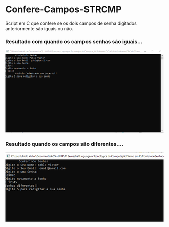 # Confere-Campos-STRCMP
Script em C que confere se os dois campos de senha digitados anteriormente são iguais ou não.

### Resultado com quando os campos senhas são iguais...
![Caso o campo senha e confirmar senha são identicos](https://github.com/pablosdlima/Confere-Campos-STRCMP/blob/master/imgIgual.PNG)

### Resultado quando os campos são diferentes....
![Campos diferentes](https://github.com/pablosdlima/Confere-Campos-STRCMP/blob/master/imgdife.PNG)
